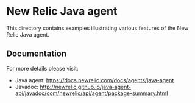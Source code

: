 # New Relic Java agent

This directory contains examples illustrating various features of the New Relic Java agent.  

## Documentation

For more details please visit:
* Java agent: https://docs.newrelic.com/docs/agents/java-agent
* Javadoc: http://newrelic.github.io/java-agent-api/javadoc/com/newrelic/api/agent/package-summary.html
